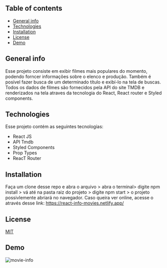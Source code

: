 
## Table of contents
* [General info](#general-info)
* [Technologies](#technologies)
* [Installation](#Installation)
* [License](#License)
* [Demo](#Demo)

## General info
Esse projeto consiste em exibir filmes mais populares do momento, podendo forncer informações sobre o elenco e produção. Também é posível fazer busca de um determinado título e exibí-lo na tela de buscas. Todos os dados de filmes são fornecidos pela API do site TMDB e renderizados na tela atraves da tecnologia do React, React router e Styled components.
	
## Technologies
Esse projeto contém as seguintes tecnologias:
* React JS
* API Tmdb
* Styled Components
* Prop Types
* ReacT Router	
 
## Installation
Faça um clone desse repo e abra o arquivo > abra o terminal> digite npm install > vá até na pasta raiz do projeto > digite npm start > o projeto possivlemente abriará
no navegador. Caso queira ver online, acesse o através desse link:  https://react-info-movies.netlify.app/
 

## License
[MIT](https://choosealicense.com/licenses/mit/)

## Demo
![movie-info](https://user-images.githubusercontent.com/66249777/106081173-335f3c00-60f7-11eb-922c-0d581fcf988f.gif)

 
